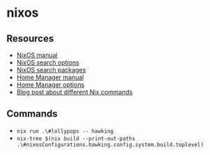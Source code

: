 # nixos

## Resources

* [NixOS manual](https://nixos.org/nixos/manual/)
* [NixOS search options](https://search.nixos.org/options)
* [NixOS search packages](https://search.nixos.org/packages)
* [Home Manager manual](https://nix-community.github.io/home-manager/)
* [Home Manager options](https://rycee.gitlab.io/home-manager/options.html)
* [Blog post about different Nix commands](https://mayniklas.de/posts/linux/nixos/2023-07-22-nix-commands/)

## Commands
- `nix run .\#lollypops -- hawking`
- `nix-tree $(nix build --print-out-paths .\#nixosConfigurations.hawking.config.system.build.toplevel)`